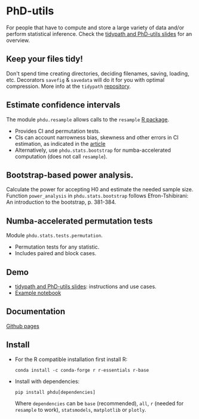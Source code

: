 # PhD-utils

For people that have to compute and store a large variety of data and/or perform statistical inference.
Check the [tidypath and PhD-utils slides](https://github.com/medinajorge/PhD-utils/blob/master/tidypath_and_phdu.odp) for an overview.

## Keep your files tidy!

Don't spend time creating directories, deciding filenames, saving, loading, etc. Decorators `savefig` & `savedata` will do it for you with optimal compression. More info at the `tidypath` [repository](https://github.com/medinajorge/tidypath).

## Estimate confidence intervals
The module `phdu.resample` allows calls to the `resample` [R package](https://cran.r-project.org/web/packages/resample/resample.pdf).
- Provides CI and permutation tests.
- CIs can account narrowness bias, skewness and other errors in CI estimation, as indicated in the [article](https://arxiv.org/abs/1411.5279)
- Alternatively, use `phdu.stats.bootstrap` for numba-accelerated computation (does not call `resample`).

## Bootstrap-based power analysis.
Calculate the power for accepting H0 and estimate the needed sample size.
Function `power_analysis` in `phdu.stats.bootstrap` follows Efron-Tshibirani: An introduction to the bootstrap,  p. 381-384.

## Numba-accelerated permutation tests
Module `phdu.stats.tests.permutation`.
- Permutation tests for any statistic.
- Includes paired and block cases.

## Demo
- [tidypath and PhD-utils slides](https://github.com/medinajorge/PhD-utils/blob/master/tidypath_and_phdu.odp): instructions and use cases.
- [Example notebook](https://github.com/medinajorge/PhD-utils/blob/master/tests/Example.ipynb)

## Documentation
[Github pages](https://medinajorge.github.io/PhD-utils/phdu.html)

## Install
- For the R compatible installation first install R:

  ```conda install -c conda-forge r r-essentials r-base```

- Install with dependencies:

  ```pip install phdu[dependencies]```

  Where `dependencies` can be `base` (recommended), `all`, `r` (needed for `resample` to work), `statsmodels`, `matplotlib` or `plotly`.
